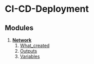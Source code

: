 # CI-CD-Deployment

## Modules
1. [**Network**](https://github.com/xxxDaOctoPuSSxxx/CI-CD-Deployment/blob/main/modules/network/readme.md) 
    1. [What_created](https://github.com/xxxDaOctoPuSSxxx/CI-CD-Deployment/blob/main/modules/network/readme.md#in-this-module-i-create-next-aws-resource)
    2. [Outputs](https://github.com/xxxDaOctoPuSSxxx/CI-CD-Deployment/blob/main/modules/network/readme.md#outputs-contains-next)
    3. [Variables](https://github.com/xxxDaOctoPuSSxxx/CI-CD-Deployment/blob/main/modules/network/readme.md#variable-contains-next)